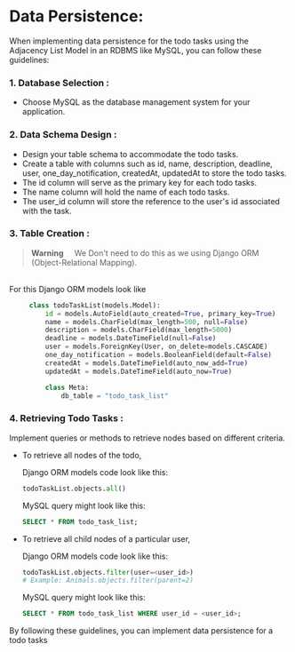 # Data Persistence:
When implementing data persistence for the todo tasks using the Adjacency List Model in an RDBMS like MySQL, you can follow these guidelines:

### 1. Database Selection :
 - Choose MySQL as the database management system for your application.

### 2. Data Schema Design :
 - Design your table schema to accommodate the todo tasks.
 - Create a table with columns such as id, name, description, deadline, user, one_day_notification, createdAt, updatedAt to store the todo tasks.
 - The id column will serve as the primary key for each todo tasks.
 - The name column will hold the name of each todo tasks.
 - The user_id column will store the reference to the user's id associated with the task. 

### 3. Table Creation :
> __Warning__ &nbsp;&nbsp;&nbsp; We Don't need to do this as we using Django ORM (Object-Relational Mapping).

   <br/>For this Django ORM models look like 

   ```python
        class todoTaskList(models.Model):
            id = models.AutoField(auto_created=True, primary_key=True)
            name = models.CharField(max_length=500, null=False)
            description = models.CharField(max_length=5000)
            deadline = models.DateTimeField(null=False)
            user = models.ForeignKey(User, on_delete=models.CASCADE)
            one_day_notification = models.BooleanField(default=False)
            createdAt = models.DateTimeField(auto_now_add=True)
            updatedAt = models.DateTimeField(auto_now=True)

            class Meta:
                db_table = "todo_task_list"
   ``` 

### 4. Retrieving Todo Tasks :
Implement queries or methods to retrieve nodes based on different criteria.
- To retrieve all nodes of the todo, 
  
  Django ORM models code look like this: <br/>
  ```python
  todoTaskList.objects.all()
  ```

  MySQL query might look like this: <br/>
  ```sql
  SELECT * FROM todo_task_list;
  ```

- To retrieve all child nodes of a particular user, 
  
  Django ORM models code look like this: <br/>
  ```python
  todoTaskList.objects.filter(user=<user_id>)
  # Example: Animals.objects.filter(parent=2)
  ```

  MySQL query might look like this: <br/>
  ```sql
  SELECT * FROM todo_task_list WHERE user_id = <user_id>;
  ```

By following these guidelines, you can implement data persistence for a todo tasks